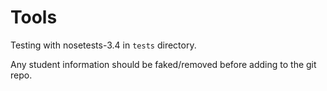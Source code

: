 Tools
=====
Testing with nosetests-3.4 in `tests` directory.

Any student information should be faked/removed before adding to the git repo.
